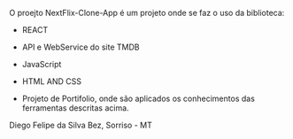 O proejto NextFlix-Clone-App é um projeto onde se faz o uso da biblioteca: 
- REACT
- API e WebService do site TMDB
- JavaScript
- HTML AND CSS

- Projeto de Portifolio, onde são aplicados os conhecimentos das ferramentas descritas acima.

Diego Felipe da Silva Bez, Sorriso - MT
